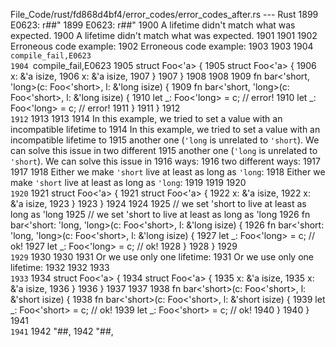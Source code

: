 File_Code/rust/fd868d4bf4/error_codes/error_codes_after.rs --- Rust
1899 E0623: r##"                                                                                                                                             1899 E0623: r##"
1900 A lifetime didn't match what was expected.                                                                                                              1900 A lifetime didn't match what was expected.
1901                                                                                                                                                         1901 
1902 Erroneous code example:                                                                                                                                 1902 Erroneous code example:
1903                                                                                                                                                         1903 
1904 ```compile_fail,E0623                                                                                                                                   1904 ```compile_fail,E0623
1905 struct Foo<'a> {                                                                                                                                        1905 struct Foo<'a> {
1906     x: &'a isize,                                                                                                                                       1906     x: &'a isize,
1907 }                                                                                                                                                       1907 }
1908                                                                                                                                                         1908 
1909 fn bar<'short, 'long>(c: Foo<'short>, l: &'long isize) {                                                                                                1909 fn bar<'short, 'long>(c: Foo<'short>, l: &'long isize) {
1910     let _: Foo<'long> = c; // error!                                                                                                                    1910     let _: Foo<'long> = c; // error!
1911 }                                                                                                                                                       1911 }
1912 ```                                                                                                                                                     1912 ```
1913                                                                                                                                                         1913 
1914 In this example, we tried to set a value with an incompatible lifetime to                                                                               1914 In this example, we tried to set a value with an incompatible lifetime to
1915 another one (`'long` is unrelated to `'short`). We can solve this issue in two different                                                                1915 another one (`'long` is unrelated to `'short`). We can solve this issue in
1916 ways:                                                                                                                                                   1916 two different ways:
1917                                                                                                                                                         1917 
1918 Either we make `'short` live at least as long as `'long`:                                                                                               1918 Either we make `'short` live at least as long as `'long`:
1919                                                                                                                                                         1919 
1920 ```                                                                                                                                                     1920 ```
1921 struct Foo<'a> {                                                                                                                                        1921 struct Foo<'a> {
1922     x: &'a isize,                                                                                                                                       1922     x: &'a isize,
1923 }                                                                                                                                                       1923 }
1924                                                                                                                                                         1924 
1925 // we set 'short to live at least as long as 'long                                                                                                      1925 // we set 'short to live at least as long as 'long
1926 fn bar<'short: 'long, 'long>(c: Foo<'short>, l: &'long isize) {                                                                                         1926 fn bar<'short: 'long, 'long>(c: Foo<'short>, l: &'long isize) {
1927     let _: Foo<'long> = c; // ok!                                                                                                                       1927     let _: Foo<'long> = c; // ok!
1928 }                                                                                                                                                       1928 }
1929 ```                                                                                                                                                     1929 ```
1930                                                                                                                                                         1930 
1931 Or we use only one lifetime:                                                                                                                            1931 Or we use only one lifetime:
1932                                                                                                                                                         1932 
1933 ```                                                                                                                                                     1933 ```
1934 struct Foo<'a> {                                                                                                                                        1934 struct Foo<'a> {
1935     x: &'a isize,                                                                                                                                       1935     x: &'a isize,
1936 }                                                                                                                                                       1936 }
1937                                                                                                                                                         1937 
1938 fn bar<'short>(c: Foo<'short>, l: &'short isize) {                                                                                                      1938 fn bar<'short>(c: Foo<'short>, l: &'short isize) {
1939     let _: Foo<'short> = c; // ok!                                                                                                                      1939     let _: Foo<'short> = c; // ok!
1940 }                                                                                                                                                       1940 }
1941 ```                                                                                                                                                     1941 ```
1942 "##,                                                                                                                                                    1942 "##,

